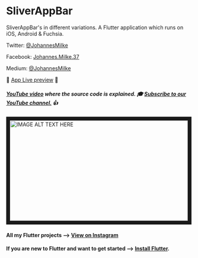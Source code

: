 # SliverAppBar

SliverAppBar's in different variations. A Flutter application which runs on iOS, Android & Fuchsia.

Twitter: [@JohannesMilke](https://twitter.com/JohannesMilke "Twitter Johannes Milke")

Facebook: [Johannes.Milke.37](https://www.facebook.com/johannes.milke.37 "Facebook Johannes Milke")

Medium: [@JohannesMilke](https://medium.com/@johannesmilke  "Flutter Articles of Johannes Milke")

:dizzy: [App Live preview](https://www.instagram.com/p/BwM2cSVgZJ_/ "Live preview on Instagram") :dizzy:

##### [YouTube video](http://www.youtube.com/watch?v=iwma0J4PowE "Youtube Johannes Milke") where the *source code* is explained. :mortar_board: [Subscribe to our YouTube channel.](http://www.youtube.com/channel/UC0FD2apauvegCcsvqIBceLA?sub_confirmation=1 "YouTube Subscribe Johannes Milke") :thumbsup:  
<a href="http://www.youtube.com/watch?feature=player_embedded&v=iwma0J4PowE
" target="_blank"><img src="http://img.youtube.com/vi/iwma0J4PowE/maxresdefault.jpg" 
alt="IMAGE ALT TEXT HERE" width="480" height="270" border="10" /></a>

#### All my Flutter projects --> [View on Instagram](https://www.instagram.com/johannesmilke/ "My Flutter projects")

#### If you are new to Flutter and want to get started --> [Install Flutter](https://flutter.io/docs/get-started/install "Install Flutter").

